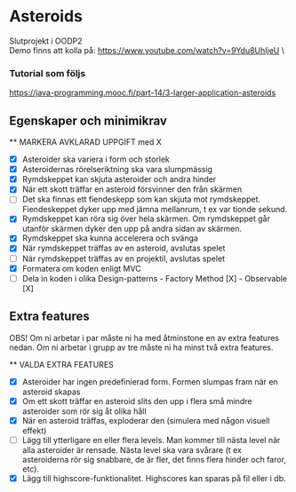 # Asteroids
Slutprojekt i OODP2 \
Demo finns att kolla på: https://www.youtube.com/watch?v=9Ydu8UhIjeU \
### Tutorial som följs
https://java-programming.mooc.fi/part-14/3-larger-application-asteroids

## Egenskaper och minimikrav

** MARKERA AVKLARAD UPPGIFT med X
- [X] Asteroider ska variera i form och storlek
- [X] Asteroidernas rörelseriktning ska vara slumpmässig
- [X] Rymdskeppet kan skjuta asteroider och andra hinder
- [X] När ett skott träffar en asteroid försvinner den från skärmen
- [ ] Det ska finnas ett fiendeskepp som kan skjuta mot rymdskeppet. Fiendeskeppet
      dyker upp med jämna mellanrum, t ex var tionde sekund.
- [X] Rymdskeppet kan röra sig över hela skärmen. Om rymdskeppet går utanför skärmen
      dyker den upp på andra sidan av skärmen.
- [X] Rymdskeppet ska kunna accelerera och svänga
- [X] När rymdskeppet träffas av en asteroid, avslutas spelet
- [ ] När rymdskeppet träffas av en projektil, avslutas spelet
- [X] Formatera om koden enligt MVC
- [ ] Dela in koden i olika Design-patterns
      - Factory Method [X]
      - Observable [X]

## Extra features
OBS! Om ni arbetar i par måste ni ha med åtminstone en av extra features nedan. Om
ni arbetar i grupp av tre måste ni ha minst två extra features.

** VALDA EXTRA FEATURES

- [X] Asteroider har ingen predefinierad form. Formen slumpas fram när en asteroid skapas
- [X] Om ett skott träffar en asteroid slits den upp i flera små mindre asteroider som rör
      sig åt olika håll
- [X] När en asteroid träffas, exploderar den (simulera med någon visuell effekt)
- [ ] Lägg till ytterligare en eller flera levels. Man kommer till nästa level när alla asteroider 
      är rensade. Nästa level ska vara svårare (t ex asteroiderna rör sig snabbare,
      de är fler, det finns flera hinder och faror, etc).
- [X] Lägg till highscore-funktionalitet. Highscores kan sparas på fil eller i db.
